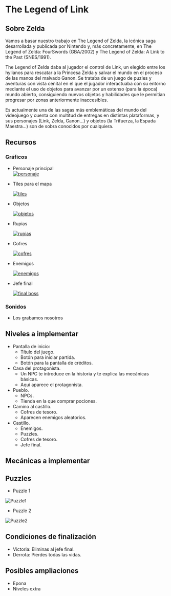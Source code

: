 # The Legend of Link

## Sobre Zelda  
 Vamos a basar nuestro trabajo en The Legend of Zelda, la icónica saga desarrollada y publicada por Nintendo y, más concretamente,
 en The Legend of Zelda: FourSwords (GBA/2002) y The Legend of Zelda: A Link to the Past (SNES/1991).
 
 The Legend of Zelda daba al jugador el control de Link, un elegido entre los hylianos para rescatar a la Princesa Zelda y salvar
 el mundo en el proceso de las manos del malvado Ganon. Se trataba de un juego de puzles y aventuras con vista cenital en el que
 el jugador interactuaba con su entorno mediante el uso de objetos para avanzar por un extenso (para la época) mundo abierto,
 consiguiendo nuevos objetos y habilidades que le permitían progresar por zonas anteriormente inaccesibles.
 
 Es actualmente una de las sagas más emblemáticas del mundo del videojuego y cuenta con multitud de entregas en distintas plataformas,
 y sus personajes (Link, Zelda, Ganon...) y objetos (la Trifuerza, la Espada Maestra...) son de sobra conocidos por cualquiera.

## Recursos

### Gráficos
 - Personaje principal  
   [![personaje](/imagenes/PurpleLink.png)](http://spritedatabase.net/file/12012/Purple_Link)
   
 - Tiles para el mapa  
 
   [![tiles](/imagenes/tiles.png)](https://opengameart.org/content/16xx16-tileset-pokemonzelda-styled)
   
 - Objetos  
 
   [![objetos](/imagenes/items.png)](https://www.spriters-resource.com/custom_edited/thelegendofzeldacustoms/sheet/66258/)
   
 - Rupias  
 
   [![rupias](/imagenes/rupias.png)](http://spritedatabase.net/file/12015/Force_Gems)
   
 - Cofres  
 
   [![cofres](/imagenes/treasurechest.png)](http://spritedatabase.net/file/6052/Treasure_Chest_)
   
 - Enemigos  
 
   [![enemigos](/imagenes/enemies.png)](http://spritedatabase.net/file/10843/Enemies)
   
 - Jefe final  
 
   [![final boss](/imagenes/ShadowLink.png)](http://spritedatabase.net/file/12014/Shadow_Link)
   

### Sonidos
 - Los grabamos nosotros

## Niveles a implementar
 - Pantalla de inicio: 
   - Título del juego.
   - Botón para iniciar partida.
   - Botón para la pantalla de créditos.
 - Casa del protagonista.
   - Un NPC te introduce en la historia y te explica las mecánicas básicas.
   - Aquí aparece el protagonista.
 - Pueblo.
   - NPCs.
   - Tienda en la que comprar pociones.
 - Camino al castillo.
   - Cofres de tesoro.
   - Aparecen enemigos aleatorios.
 - Castillo.
   - Enemigos.
   - Puzzles.
   - Cofres de tesoro.
   - Jefe final.
   
## Mecánicas a implementar
   
## Puzzles 
 - Puzzle 1
 
 ![Puzzle1](/imagenes/puzzle1.jpg)
 
 - Puzzle 2
 
 ![Puzzle2](/imagenes/puzzle2.jpg)
   
## Condiciones de finalización
 - Victoria: Eliminas al jefe final.
 - Derrota: Pierdes todas las vidas.

## Posibles ampliaciones
 - Epona
 - Niveles extra

